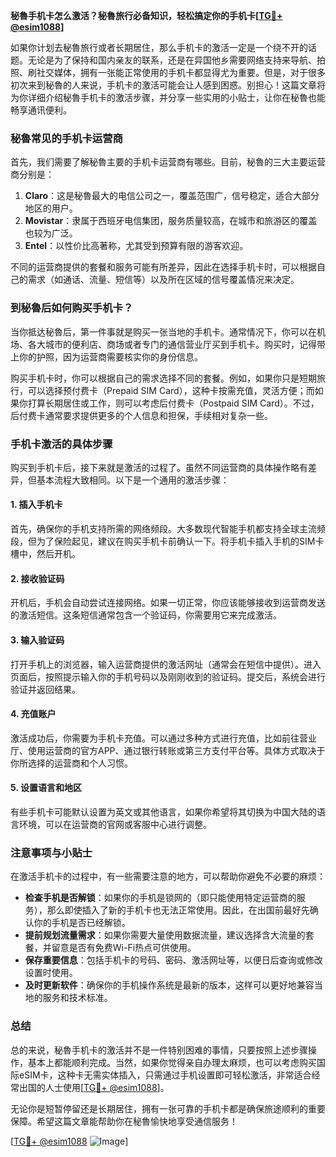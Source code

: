 **秘魯手机卡怎么激活？秘魯旅行必备知识，轻松搞定你的手机卡[[TG💪+ @esim1088](https://t.me/s/esim1088)]**

如果你计划去秘魯旅行或者长期居住，那么手机卡的激活一定是一个绕不开的话题。无论是为了保持和国内亲友的联系，还是在异国他乡需要网络支持来导航、拍照、刷社交媒体，拥有一张能正常使用的手机卡都显得尤为重要。但是，对于很多初次来到秘魯的人来说，手机卡的激活可能会让人感到困惑。别担心！这篇文章将为你详细介绍秘魯手机卡的激活步骤，并分享一些实用的小贴士，让你在秘魯也能畅享通讯便利。

### 秘魯常见的手机卡运营商

首先，我们需要了解秘魯主要的手机卡运营商有哪些。目前，秘魯的三大主要运营商分别是：
1. **Claro**：这是秘魯最大的电信公司之一，覆盖范围广，信号稳定，适合大部分地区的用户。
2. **Movistar**：隶属于西班牙电信集团，服务质量较高，在城市和旅游区的覆盖也较为广泛。
3. **Entel**：以性价比高著称，尤其受到预算有限的游客欢迎。

不同的运营商提供的套餐和服务可能有所差异，因此在选择手机卡时，可以根据自己的需求（如通话、流量、短信等）以及所在区域的信号覆盖情况来决定。

### 到秘魯后如何购买手机卡？

当你抵达秘魯后，第一件事就是购买一张当地的手机卡。通常情况下，你可以在机场、各大城市的便利店、商场或者专门的通信营业厅买到手机卡。购买时，记得带上你的护照，因为运营商需要核实你的身份信息。

购买手机卡时，你可以根据自己的需求选择不同的套餐。例如，如果你只是短期旅行，可以选择预付费卡（Prepaid SIM Card），这种卡按需充值，灵活方便；而如果你打算长期居住或工作，则可以考虑后付费卡（Postpaid SIM Card）。不过，后付费卡通常要求提供更多的个人信息和担保，手续相对复杂一些。

### 手机卡激活的具体步骤

购买到手机卡后，接下来就是激活的过程了。虽然不同运营商的具体操作略有差异，但基本流程大致相同。以下是一个通用的激活步骤：

#### 1. 插入手机卡
首先，确保你的手机支持所需的网络频段。大多数现代智能手机都支持全球主流频段，但为了保险起见，建议在购买手机卡前确认一下。将手机卡插入手机的SIM卡槽中，然后开机。

#### 2. 接收验证码
开机后，手机会自动尝试连接网络。如果一切正常，你应该能够接收到运营商发送的激活短信。这条短信通常包含一个验证码，你需要用它来完成激活。

#### 3. 输入验证码
打开手机上的浏览器，输入运营商提供的激活网址（通常会在短信中提供）。进入页面后，按照提示输入你的手机号码以及刚刚收到的验证码。提交后，系统会进行验证并返回结果。

#### 4. 充值账户
激活成功后，你需要为手机卡充值。可以通过多种方式进行充值，比如前往营业厅、使用运营商的官方APP、通过银行转账或第三方支付平台等。具体方式取决于你所选择的运营商和个人习惯。

#### 5. 设置语言和地区
有些手机卡可能默认设置为英文或其他语言，如果你希望将其切换为中国大陆的语言环境，可以在运营商的官网或客服中心进行调整。

### 注意事项与小贴士

在激活手机卡的过程中，有一些需要注意的地方，可以帮助你避免不必要的麻烦：

- **检查手机是否解锁**：如果你的手机是锁网的（即只能使用特定运营商的服务），那么即使插入了新的手机卡也无法正常使用。因此，在出国前最好先确认你的手机是否已经解锁。
- **提前规划流量需求**：如果你需要大量使用数据流量，建议选择含大流量的套餐，并留意是否有免费Wi-Fi热点可供使用。
- **保存重要信息**：包括手机卡的号码、密码、激活网址等，以便日后查询或修改设置时使用。
- **及时更新软件**：确保你的手机操作系统是最新的版本，这样可以更好地兼容当地的服务和技术标准。

### 总结

总的来说，秘魯手机卡的激活并不是一件特别困难的事情，只要按照上述步骤操作，基本上都能顺利完成。当然，如果你觉得亲自办理太麻烦，也可以考虑购买国际eSIM卡，这种卡无需实体插入，只需通过手机设置即可轻松激活，非常适合经常出国的人士使用[[TG💪+ @esim1088](https://t.me/s/esim1088)]。

无论你是短暂停留还是长期居住，拥有一张可靠的手机卡都是确保旅途顺利的重要保障。希望这篇文章能帮助你在秘魯愉快地享受通信服务！

[[TG💪+ @esim1088](https://t.me/s/esim1088) ![Image](https://i.postimg.cc/4NQfJmqS/Snipaste-2025-05-13-00-14-12.png)]